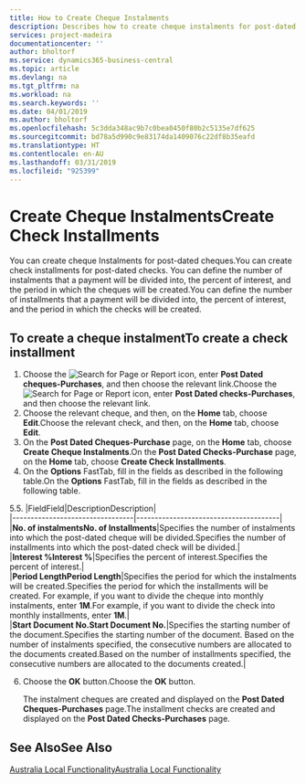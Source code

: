 ```yaml
---
title: How to Create Cheque Instalments
description: Describes how to create cheque instalments for post-dated cheques, define the number of instalments that a payment will be divided into, the percent of interest, and the period in which the cheques will be created.
services: project-madeira
documentationcenter: ''
author: bholtorf
ms.service: dynamics365-business-central
ms.topic: article
ms.devlang: na
ms.tgt_pltfrm: na
ms.workload: na
ms.search.keywords: ''
ms.date: 04/01/2019
ms.author: bholtorf
ms.openlocfilehash: 5c3dda348ac9b7c0bea0450f80b2c5135e7df625
ms.sourcegitcommit: bd78a5d990c9e83174da1409076c22df8b35eafd
ms.translationtype: HT
ms.contentlocale: en-AU
ms.lasthandoff: 03/31/2019
ms.locfileid: "925399"
---
```

# <a name="create-check-installments"></a><span data-ttu-id="41a16-103">Create Cheque Instalments</span><span class="sxs-lookup"><span data-stu-id="41a16-103">Create Check Installments</span></span>
<span data-ttu-id="41a16-104">You can create cheque Instalments for post-dated cheques.</span><span class="sxs-lookup"><span data-stu-id="41a16-104">You can create check installments for post-dated checks.</span></span> <span data-ttu-id="41a16-105">You can define the number of instalments that a payment will be divided into, the percent of interest, and the period in which the cheques will be created.</span><span class="sxs-lookup"><span data-stu-id="41a16-105">You can define the number of installments that a payment will be divided into, the percent of interest, and the period in which the checks will be created.</span></span>  

## <a name="to-create-a-check-installment"></a><span data-ttu-id="41a16-106">To create a cheque instalment</span><span class="sxs-lookup"><span data-stu-id="41a16-106">To create a check installment</span></span>  

1.  <span data-ttu-id="41a16-107">Choose the ![Search for Page or Report](../../media/ui-search/search_small.png "Search for Page or Report icon") icon, enter **Post Dated cheques-Purchases**, and then choose the relevant link.</span><span class="sxs-lookup"><span data-stu-id="41a16-107">Choose the ![Search for Page or Report](../../media/ui-search/search_small.png "Search for Page or Report icon") icon, enter **Post Dated checks-Purchases**, and then choose the relevant link.</span></span>  
2.  <span data-ttu-id="41a16-108">Choose the relevant cheque, and then, on the **Home** tab, choose **Edit**.</span><span class="sxs-lookup"><span data-stu-id="41a16-108">Choose the relevant check, and then, on the **Home** tab, choose **Edit**.</span></span>  
3.  <span data-ttu-id="41a16-109">On the **Post Dated Cheques-Purchase** page, on the **Home** tab, choose **Create Cheque Instalments**.</span><span class="sxs-lookup"><span data-stu-id="41a16-109">On the **Post Dated Checks-Purchase** page, on the **Home** tab, choose **Create Check Installments**.</span></span>  
4.  <span data-ttu-id="41a16-110">On the **Options** FastTab, fill in the fields as described in the following table.</span><span class="sxs-lookup"><span data-stu-id="41a16-110">On the **Options** FastTab, fill in the fields as described in the following table.</span></span>  

<span data-ttu-id="41a16-111">5.</span><span class="sxs-lookup"><span data-stu-id="41a16-111">5.</span></span>  |<span data-ttu-id="41a16-112">Field</span><span class="sxs-lookup"><span data-stu-id="41a16-112">Field</span></span>|<span data-ttu-id="41a16-113">Description</span><span class="sxs-lookup"><span data-stu-id="41a16-113">Description</span></span>|  
    |---------------------------------|---------------------------------------|  
    |<span data-ttu-id="41a16-114">**No. of instalments**</span><span class="sxs-lookup"><span data-stu-id="41a16-114">**No. of Installments**</span></span>|<span data-ttu-id="41a16-115">Specifies the number of instalments into which the post-dated cheque will be divided.</span><span class="sxs-lookup"><span data-stu-id="41a16-115">Specifies the number of installments into which the post-dated check will be divided.</span></span>|  
    |<span data-ttu-id="41a16-116">**Interest %**</span><span class="sxs-lookup"><span data-stu-id="41a16-116">**Interest %**</span></span>|<span data-ttu-id="41a16-117">Specifies the percent of interest.</span><span class="sxs-lookup"><span data-stu-id="41a16-117">Specifies the percent of interest.</span></span>|  
    |<span data-ttu-id="41a16-118">**Period Length**</span><span class="sxs-lookup"><span data-stu-id="41a16-118">**Period Length**</span></span>|<span data-ttu-id="41a16-119">Specifies the period for which the instalments will be created.</span><span class="sxs-lookup"><span data-stu-id="41a16-119">Specifies the period for which the installments will be created.</span></span> <span data-ttu-id="41a16-120">For example, if you want to divide the cheque into monthly instalments, enter **1M**.</span><span class="sxs-lookup"><span data-stu-id="41a16-120">For example, if you want to divide the check into monthly installments, enter **1M**.</span></span>|  
    |<span data-ttu-id="41a16-121">**Start Document No.**</span><span class="sxs-lookup"><span data-stu-id="41a16-121">**Start Document No.**</span></span>|<span data-ttu-id="41a16-122">Specifies the starting number of the document.</span><span class="sxs-lookup"><span data-stu-id="41a16-122">Specifies the starting number of the document.</span></span> <span data-ttu-id="41a16-123">Based on the number of instalments specified, the consecutive numbers are allocated to the documents created.</span><span class="sxs-lookup"><span data-stu-id="41a16-123">Based on the number of installments specified, the consecutive numbers are allocated to the documents created.</span></span>|  

6.  <span data-ttu-id="41a16-124">Choose the **OK** button.</span><span class="sxs-lookup"><span data-stu-id="41a16-124">Choose the **OK** button.</span></span>  

     <span data-ttu-id="41a16-125">The instalment cheques are created and displayed on the **Post Dated Cheques-Purchases** page.</span><span class="sxs-lookup"><span data-stu-id="41a16-125">The installment checks are created and displayed on the **Post Dated Checks-Purchases** page.</span></span>

## <a name="see-also"></a><span data-ttu-id="41a16-126">See Also</span><span class="sxs-lookup"><span data-stu-id="41a16-126">See Also</span></span>
[<span data-ttu-id="41a16-127">Australia Local Functionality</span><span class="sxs-lookup"><span data-stu-id="41a16-127">Australia Local Functionality</span></span>](australia-local-functionality.md)